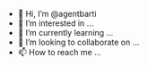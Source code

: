 - 👋 Hi, I’m @agentbarti
- 👀 I’m interested in ...
- 🌱 I’m currently learning ...
- 💞️ I’m looking to collaborate on ...
- 📫 How to reach me ...

<!---
agentbarti/agentbarti is a ✨ special ✨ repository because its `README.md` (this file) appears on your GitHub profile.
You can click the Preview link to take a look at your changes.
--->
